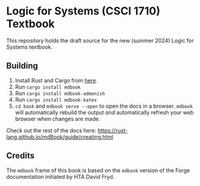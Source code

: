 # Logic for Systems (CSCI 1710) Textbook 

This repository holds the draft source for the new (summer 2024) Logic for Systems textbook.

## Building

1. Install Rust and Cargo from [here](https://rust-lang.github.io/mdBook/guide/installation.html#:~:text=Rust%20installation%20page).
2. Run `cargo install mdbook`
3. Run `cargo install mdbook-admonish` 
4. Run `cargo install mdbook-katex`
5. `cd book` and `mdbook serve --open` to open the docs in a browser. `mdbook` will automatically rebuild the output _and_ automatically refresh your web browser when changes are made.

Check out the rest of the docs here: https://rust-lang.github.io/mdBook/guide/creating.html

## Credits

The `mdbook` frame of this book is based on the `mdbook` version of the Forge documentation initiated by HTA David Fryd.
